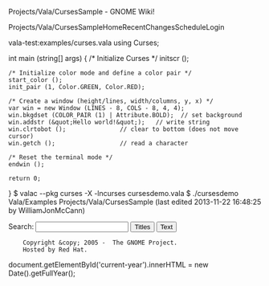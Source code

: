 







Projects/Vala/CursesSample - GNOME Wiki!



<!--
var search_hint = "Search";
//-->




























Projects/Vala/CursesSampleHomeRecentChangesScheduleLogin







vala-test:examples/curses.vala using Curses;

int main (string[] args) {
    /* Initialize Curses */
    initscr ();

    /* Initialize color mode and define a color pair */
    start_color ();
    init_pair (1, Color.GREEN, Color.RED);

    /* Create a window (height/lines, width/columns, y, x) */
    var win = new Window (LINES - 8, COLS - 8, 4, 4);
    win.bkgdset (COLOR_PAIR (1) | Attribute.BOLD);  // set background
    win.addstr (&quot;Hello world!&quot;);   // write string
    win.clrtobot ();               // clear to bottom (does not move cursor)
    win.getch ();                  // read a character

    /* Reset the terminal mode */
    endwin ();

    return 0;
}
$ valac --pkg curses -X -lncurses cursesdemo.vala
$ ./cursesdemo Vala/Examples Projects/Vala/CursesSample  (last edited 2013-11-22 16:48:25 by WilliamJonMcCann)











Search:
<input id="searchinput" type="text" name="value" value="" size="20"
    onfocus="searchFocus(this)" onblur="searchBlur(this)"
    onkeyup="searchChange(this)" onchange="searchChange(this)" alt="Search">
<input id="titlesearch" name="titlesearch" type="submit"
    value="Titles" alt="Search Titles">
<input id="fullsearch" name="fullsearch" type="submit"
    value="Text" alt="Search Full Text">



<!--// Initialize search form
var f = document.getElementById('searchform');
f.getElementsByTagName('label')[0].style.display = 'none';
var e = document.getElementById('searchinput');
searchChange(e);
searchBlur(e);
//-->



        Copyright &copy; 2005 -  The GNOME Project.
        Hosted by Red Hat.

  document.getElementById('current-year').innerHTML = new Date().getFullYear();



